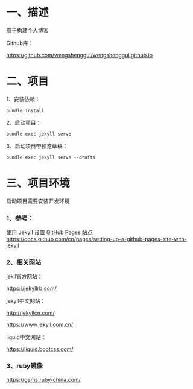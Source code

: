 # 一、描述

用于构建个人博客



Github库：

https://github.com/wengshenggui/wengshenggui.github.io



# 二、项目

1、安装依赖：

```shell
bundle install
```

2、启动项目：

```shell
bundle exec jekyll serve
```

3、启动项目带预览草稿：

```shell
bundle exec jekyll serve --drafts
```



# 三、项目环境

启动项目需要安装开发环境

### 1、参考：

使用 Jekyll 设置 GitHub Pages 站点
https://docs.github.com/cn/pages/setting-up-a-github-pages-site-with-jekyll

### 2、相关网站

jekll官方网站：

https://jekyllrb.com/

jekyll中文网站：

http://jekyllcn.com/

https://www.jekyll.com.cn/

liquid中文网站：

https://liquid.bootcss.com/

### 3、ruby镜像

https://gems.ruby-china.com/